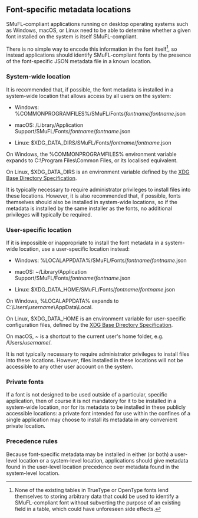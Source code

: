 Font-specific metadata locations
--------------------------------

SMuFL-compliant applications running on desktop operating systems such
as Windows, macOS, or Linux need to be able to determine whether a given
font installed on the system is itself SMuFL-compliant.

There is no simple way to encode this information in the font
itself[^15], so instead applications should identify SMuFL-compliant
fonts by the presence of the font-specific JSON metadata file in a known
location.

### System-wide location

It is recommended that, if possible, the font metadata is installed in a
system-wide location that allows access by all users on the system:

-   Windows: %COMMONPROGRAMFILES%/SMuFL/Fonts/*fontname*/*fontname*.json

-   macOS: /Library/Application
    Support/SMuFL/Fonts/*fontname*/*fontname*.json

-   Linux: $XDG_DATA_DIRS/SMuFL/Fonts/*fontname*/*fontname*.json

On Windows, the %COMMONPROGRAMFILES% environment variable expands to
C:\\Program Files\\Common Files, or its localised equivalent.

On Linux, $XDG_DATA_DIRS is an environment variable defined by the
[XDG Base Directory Specification](http://standards.freedesktop.org/basedir-spec/latest/).

It is typically necessary to require administrator privileges to install
files into these locations. However, it is also recommended that, if
possible, fonts themselves should also be installed in system-wide
locations, so if the metadata is installed by the same installer as the
fonts, no additional privileges will typically be required.

### User-specific location

If it is impossible or inappropriate to install the font metadata in a
system-wide location, use a user-specific location instead:

-   Windows: %LOCALAPPDATA%/SMuFL/Fonts/*fontname*/*fontname*.json

-   macOS: \~/Library/Application
    Support/SMuFL/Fonts/*fontname*/*fontname*.json

-   Linux: $XDG_DATA_HOME/SMuFL/Fonts/*fontname*/*fontname*.json

On Windows, %LOCALAPPDATA% expands to
C:\\Users\\*username*\\AppData\\Local.

On Linux, $XDG_DATA_HOME is an environment variable for user-specific configuration files,
defined by the [XDG Base Directory Specification](http://standards.freedesktop.org/basedir-spec/latest/).

On macOS, \~ is a shortcut to the current user's home folder,
e.g. /Users/*username*/.

It is not typically necessary to require administrator privileges to
install files into these locations. However, files installed in these
locations will not be accessible to any other user account on the
system.

### Private fonts

If a font is not designed to be used outside of a particular, specific
application, then of course it is not mandatory for it to be installed
in a system-wide location, nor for its metadata to be installed in these
publicly accessible locations: a private font intended for use within
the confines of a single application may choose to install its metadata
in any convenient private location.

### Precedence rules

Because font-specific metadata may be installed in either (or both) a
user-level location or a system-level location, applications should give
metadata found in the user-level location precedence over metadata found
in the system-level location.

[^15]: None of the existing tables in TrueType or OpenType fonts lend themselves to storing arbitrary data that could be used to identify a SMuFL-compliant font without subverting the purpose of an existing field in a table, which could have unforeseen side effects.
